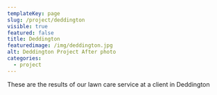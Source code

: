 ```yaml
---
templateKey: page
slug: /project/deddington
visible: true
featured: false
title: Deddington
featuredimage: /img/deddington.jpg
alt: Deddington Project After photo
categories:
  - project
---
```

These are the results of our lawn care service at a client in Deddington
